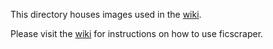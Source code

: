 This directory houses images used in the [wiki](https://github.com/thehaou/ficscraper/wiki).

Please visit the [wiki](https://github.com/thehaou/ficscraper/wiki) for instructions on how to use ficscraper.